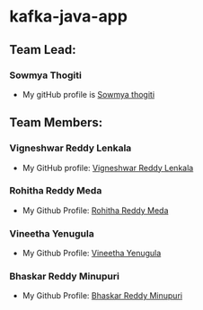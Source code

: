 # kafka-java-app
## Team Lead:
### Sowmya Thogiti

* My gitHub profile is [Sowmya thogiti](https://github.com/sowmyathogiti)

## Team Members:
### Vigneshwar Reddy Lenkala
 
* My GitHub profile: [Vigneshwar Reddy Lenkala](https://github.com/vigneshwar6666) 

### Rohitha Reddy Meda

* My Github Profile: [Rohitha Reddy Meda](https://github.com/Rohitha12)

### Vineetha Yenugula

* My Github Profile: [Vineetha Yenugula](https://github.com/vineetha1996)

### Bhaskar Reddy Minupuri

* My Github Profile: [Bhaskar Reddy Minupuri](https://github.com/Bhaskar2909)
